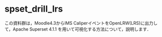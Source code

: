 # spset_drill_lrs
この資料群は，Moodle4.3からIMS CaliperイベントをOpenLRW(LRS)に出力して，Apache Superset 4.1.1 を用いて可視化する方法について，説明します．
